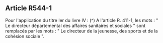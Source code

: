 ## Article R544-1

Pour l'application du titre Ier du livre IV : (^)
A l'article R. 411-1, les mots : " Le directeur départemental des affaires sanitaires et sociales " sont
remplacés par les mots : " Le directeur de la jeunesse, des sports et de la cohésion sociale ".

